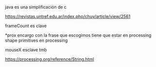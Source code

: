 java es una simplificación de c

<https://revistas.untref.edu.ar/index.php/chuy/article/view/2561>



frameCount es clave

*prox encargo con la frase que escogimos tiene que estar en processing
shape primitives en processing 

mouseX esclave tmb


<https://processing.org/reference/String.html>

